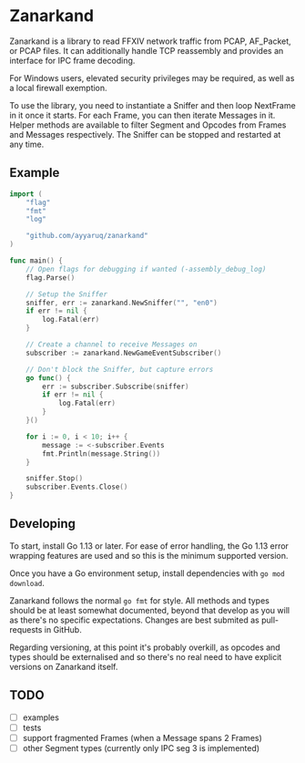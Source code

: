# Zanarkand

Zanarkand is a library to read FFXIV network traffic from PCAP, AF_Packet, or PCAP files. It can
additionally handle TCP reassembly and provides an interface for IPC frame decoding.

For Windows users, elevated security privileges may be required, as well as a local firewall exemption.

To use the library, you need to instantiate a Sniffer and then loop NextFrame in it once it starts.
For each Frame, you can then iterate Messages in it. Helper methods are available to filter Segment
and Opcodes from Frames and Messages respectively. The Sniffer can be stopped and restarted at any time.


## Example

```Go
import (
	"flag"
	"fmt"
	"log"

	"github.com/ayyaruq/zanarkand"
)

func main() {
	// Open flags for debugging if wanted (-assembly_debug_log)
	flag.Parse()

	// Setup the Sniffer
	sniffer, err := zanarkand.NewSniffer("", "en0")
	if err != nil {
		log.Fatal(err)
	}

	// Create a channel to receive Messages on
	subscriber := zanarkand.NewGameEventSubscriber()

	// Don't block the Sniffer, but capture errors
	go func() {
		err := subscriber.Subscribe(sniffer)
		if err != nil {
			log.Fatal(err)
		}
	}()

	for i := 0, i < 10; i++ {
		message := <-subscriber.Events
		fmt.Println(message.String())
	}

	sniffer.Stop()
	subscriber.Events.Close()
}
```


## Developing

To start, install Go 1.13 or later. For ease of error handling, the Go 1.13 error wrapping features are used and so this
is the minimum supported version.

Once you have a Go environment setup, install dependencies with `go mod download`.

Zanarkand follows the normal `go fmt` for style. All methods and types should be at least somewhat documented,
beyond that develop as you will as there's no specific expectations. Changes are best submited as pull-requests in GitHub.

Regarding versioning, at this point it's probably overkill, as opcodes and types should be externalised and so there's no
real need to have explicit versions on Zanarkand itself.


## TODO
- [ ] examples
- [ ] tests
- [ ] support fragmented Frames (when a Message spans 2 Frames)
- [ ] other Segment types (currently only IPC seg 3 is implemented)
